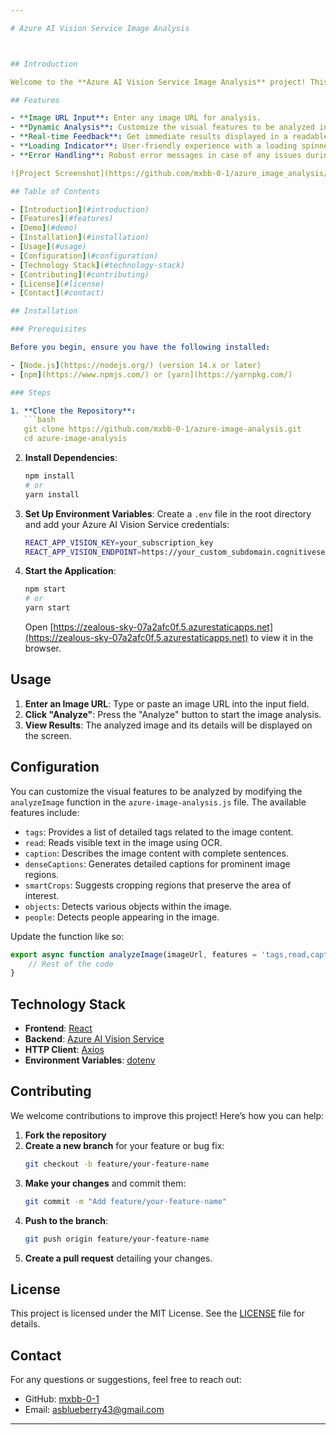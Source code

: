 ```yaml
---

# Azure AI Vision Service Image Analysis



## Introduction

Welcome to the **Azure AI Vision Service Image Analysis** project! This React application leverages the powerful Azure AI Vision Service to analyze images and provide detailed insights such as tags, descriptions, objects, and more. Perfect for exploring the capabilities of Azure's image analysis and learning how to integrate AI services into your applications.

## Features

- **Image URL Input**: Enter any image URL for analysis.
- **Dynamic Analysis**: Customize the visual features to be analyzed including tags, captions, and object detection.
- **Real-time Feedback**: Get immediate results displayed in a readable format.
- **Loading Indicator**: User-friendly experience with a loading spinner during analysis.
- **Error Handling**: Robust error messages in case of any issues during the analysis.

![Project Screenshot](https://github.com/mxbb-0-1/azure_image_analysis/assets/87257572/4cb1a36e-b4e2-4759-980f-2fe3af6e462a)

## Table of Contents

- [Introduction](#introduction)
- [Features](#features)
- [Demo](#demo)
- [Installation](#installation)
- [Usage](#usage)
- [Configuration](#configuration)
- [Technology Stack](#technology-stack)
- [Contributing](#contributing)
- [License](#license)
- [Contact](#contact)

## Installation

### Prerequisites

Before you begin, ensure you have the following installed:

- [Node.js](https://nodejs.org/) (version 14.x or later)
- [npm](https://www.npmjs.com/) or [yarn](https://yarnpkg.com/)

### Steps

1. **Clone the Repository**:
   ```bash
   git clone https://github.com/mxbb-0-1/azure-image-analysis.git
   cd azure-image-analysis
   ```

2. **Install Dependencies**:
   ```bash
   npm install
   # or
   yarn install
   ```

3. **Set Up Environment Variables**:
   Create a `.env` file in the root directory and add your Azure AI Vision Service credentials:

   ```bash
   REACT_APP_VISION_KEY=your_subscription_key
   REACT_APP_VISION_ENDPOINT=https://your_custom_subdomain.cognitiveservices.azure.com/
   ```

4. **Start the Application**:
   ```bash
   npm start
   # or
   yarn start
   ```

   Open [https://zealous-sky-07a2afc0f.5.azurestaticapps.net](https://zealous-sky-07a2afc0f.5.azurestaticapps.net) to view it in the browser.

## Usage

1. **Enter an Image URL**: Type or paste an image URL into the input field.
2. **Click "Analyze"**: Press the "Analyze" button to start the image analysis.
3. **View Results**: The analyzed image and its details will be displayed on the screen.


## Configuration

You can customize the visual features to be analyzed by modifying the `analyzeImage` function in the `azure-image-analysis.js` file. The available features include:

- `tags`: Provides a list of detailed tags related to the image content.
- `read`: Reads visible text in the image using OCR.
- `caption`: Describes the image content with complete sentences.
- `denseCaptions`: Generates detailed captions for prominent image regions.
- `smartCrops`: Suggests cropping regions that preserve the area of interest.
- `objects`: Detects various objects within the image.
- `people`: Detects people appearing in the image.

Update the function like so:

```javascript
export async function analyzeImage(imageUrl, features = 'tags,read,caption,denseCaptions,smartCrops,objects,people') {
    // Rest of the code
}
```

## Technology Stack

- **Frontend**: [React](https://reactjs.org/)
- **Backend**: [Azure AI Vision Service](https://azure.microsoft.com/en-us/services/cognitive-services/computer-vision/)
- **HTTP Client**: [Axios](https://axios-http.com/)
- **Environment Variables**: [dotenv](https://www.npmjs.com/package/dotenv)

## Contributing

We welcome contributions to improve this project! Here’s how you can help:

1. **Fork the repository**
2. **Create a new branch** for your feature or bug fix:
   ```bash
   git checkout -b feature/your-feature-name
   ```
3. **Make your changes** and commit them:
   ```bash
   git commit -m "Add feature/your-feature-name"
   ```
4. **Push to the branch**:
   ```bash
   git push origin feature/your-feature-name
   ```
5. **Create a pull request** detailing your changes.

## License

This project is licensed under the MIT License. See the [LICENSE](LICENSE) file for details.

## Contact

For any questions or suggestions, feel free to reach out:

- GitHub: [mxbb-0-1](https://github.com/mxbb-0-1)
- Email: asblueberry43@gmail.com

---
```

